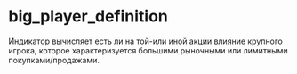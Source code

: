 # big_player_definition
Индикатор вычисляет есть ли на той-или иной акции влияние крупного игрока, которое характеризуется большими рыночными или лимитными покупками/продажами.
